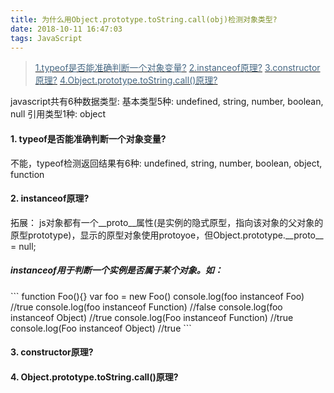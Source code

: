 ```yaml
---
title: 为什么用Object.prototype.toString.call(obj)检测对象类型?
date: 2018-10-11 16:47:03
tags: JavaScript
---
```


> [<font color="#456782">1.typeof是否能准确判断一个对象变量?</font>](#1)
  [<font color="#456782">2.instanceof原理?</font>](#2)
  [<font color="#456782">3.constructor原理?</font>](#3)
  [<font color="#456782">4.Object.prototype.toString.call()原理?</font>](#4)

javascript共有6种数据类型: 
  基本类型5种: undefined, string, number, boolean, null 
  引用类型1种: object
<h4 id="1">1. typeof是否能准确判断一个对象变量?</h4>不能，typeof检测返回结果有6种: undefined, string, number, boolean, object, function
<h4 id="2">2. instanceof原理?</h4>拓展：
    js对象都有一个__proto__属性(是实例的隐式原型，指向该对象的父对象的原型prototype)，显示的原型对象使用protoyoe，但Object.prototype.__proto__ = null;
<h5>instanceof用于判断一个实例是否属于某个对象。如：</h5>
```
  function Foo(){}
  var foo = new Foo()
  console.log(foo instanceof Foo) //true
  console.log(foo instanceof Function) //false
  console.log(foo instanceof Object) //true
  console.log(Foo instanceof Function) //true
  console.log(Foo instanceof Object) //true
```
<h4 id="3">3. constructor原理?</h4>
<h4 id="4">4. Object.prototype.toString.call()原理?</h4>